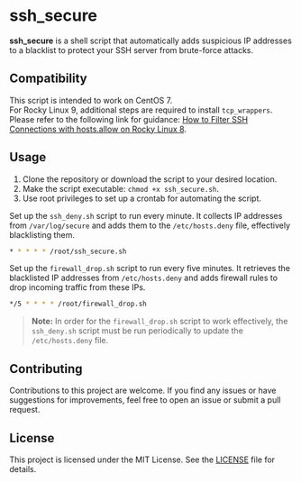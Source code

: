 # ssh_secure
**ssh_secure** is a shell script that automatically adds suspicious IP addresses to a blacklist to protect your SSH server from brute-force attacks.


## Compatibility

This script is intended to work on CentOS 7.  
For Rocky Linux 9, additional steps are required to install `tcp_wrappers`.  
Please refer to the following link for guidance: [How to Filter SSH Connections with hosts.allow on Rocky Linux 8](https://zedt.eu/tech/linux/how-to-filter-ssh-connections-with-hosts-allow-on-rocky-linux-8/).


## Usage

1. Clone the repository or download the script to your desired location.
2. Make the script executable: `chmod +x ssh_secure.sh`.
3. Use root privileges to set up a crontab for automating the script.  

Set up the `ssh_deny.sh` script to run every minute. It collects IP addresses from `/var/log/secure` and adds them to the `/etc/hosts.deny` file, effectively blacklisting them.
```bash
* * * * * /root/ssh_secure.sh
```

Set up the `firewall_drop.sh` script to run every five minutes. It retrieves the blacklisted IP addresses from `/etc/hosts.deny` and adds firewall rules to drop incoming traffic from these IPs.
```bash
*/5 * * * * /root/firewall_drop.sh
```

> **Note:** In order for the `firewall_drop.sh` script to work effectively, the `ssh_deny.sh` script must be run periodically to update the `/etc/hosts.deny` file.


## Contributing

Contributions to this project are welcome. If you find any issues or have suggestions for improvements, feel free to open an issue or submit a pull request.


## License

This project is licensed under the MIT License. See the [LICENSE](LICENSE) file for details.